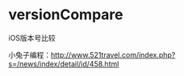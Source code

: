 # versionCompare
iOS版本号比较

小兔子编程：http://www.521travel.com/index.php?s=/news/index/detail/id/458.html
